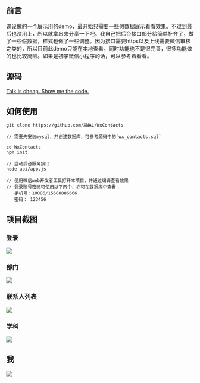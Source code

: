 ## 前言

课设做的一个展示用的demo，最开始只需要一些假数据展示看看效果。不过到最后也没用上，所以就拿出来分享一下吧。我自己把后台接口部分给简单补齐了，做了一些假数据，样式也做了一些调整。因为接口需要https以及上线需要微信审核之类的，所以目前此demo只能在本地查看。同时功能也不是很完善，很多功能做的也比较简陋。如果是初学微信小程序的话，可以参考着看看。

## 源码

[Talk is cheap. Show me the code.](https://github.com/XNAL/WxContacts)


## 如何使用

    git clone https://github.com/XNAL/WxContacts
    
    // 需要先安装mysql，并创建数据库，可参考源码中的`wx_contacts.sql`
    
    cd WxContacts
    npm init
    
    // 启动后台服务接口
    node api/app.js
    
    // 使用微信web开发者工具打开本项目，并通过编译查看效果
    // 登录账号密码可使用以下两个，亦可在数据库中查看：
       手机号：10086/15688886666
       密码： 123456
            
## 项目截图

### 登录

<img src="https://github.com/XNAL/WxContacts/blob/master/screenshorts/wx-login.png"/>

### 部门

<img src="https://github.com/XNAL/WxContacts/blob/master/screenshorts/wx-dept.png"/>

### 联系人列表

<img src="https://github.com/XNAL/WxContacts/blob/master/screenshorts/wx-card.png"/>

### 学科

<img src="https://github.com/XNAL/WxContacts/blob/master/screenshorts/wx-subject.png"/>

## 我

<img src="https://github.com/XNAL/WxContacts/blob/master/screenshorts/wx-user.png"/>